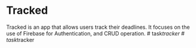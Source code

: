 # Tracked

Tracked is an app that allows users track  their deadlines.
It focuses on the use of Firebase for Authentication, and CRUD operation.
#   t a s k _ t r a c k e r  
 #   t a s k _ t r a c k e r  
 